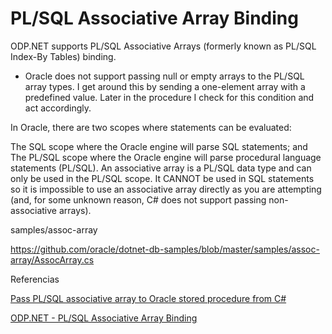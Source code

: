 # PL/SQL Associative Array Binding 
 
ODP.NET supports PL/SQL Associative Arrays (formerly known as PL/SQL Index-By Tables) binding.

- Oracle does not support passing null or empty arrays to the PL/SQL array types. I get around this by sending a one-element array with a predefined value. Later in the procedure I check for this condition and act accordingly.



In Oracle, there are two scopes where statements can be evaluated:

The SQL scope where the Oracle engine will parse SQL statements; and
The PL/SQL scope where the Oracle engine will parse procedural language statements (PL/SQL).
An associative array is a PL/SQL data type and can only be used in the PL/SQL scope. It CANNOT be used in SQL statements so it is impossible to use an associative array directly as you are attempting (and, for some unknown reason, C# does not support passing non-associative arrays).




samples/assoc-array

https://github.com/oracle/dotnet-db-samples/blob/master/samples/assoc-array/AssocArray.cs


Referencias



[Pass PL/SQL associative array to Oracle stored procedure from C# ](http://www.vickram.me/passing-arrays-to-oracle-stored-procedure-from-c)

[ODP.NET - PL/SQL Associative Array Binding](https://docs.oracle.com/en/database/oracle/oracle-data-access-components/19.3/odpnt/featOraCommand.html#GUID-05A6D391-E77F-41AF-83A2-FE86A3D98872)

 
 

